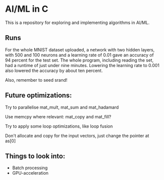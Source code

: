 # AI/ML in C
This is a repository for exploring and implementing algorithms in AI/ML.

## Runs
For the whole MNIST dataset uploaded, a network with two hidden layers, with
500 and 100 neurons and a learning rate of 0.01 gave an accuracy of 94 percent
for the test set. The whole program, including reading the set, had a runtime
of just under nine minutes. Lowering the learning rate to 0.001 also lowered the
accuracy by about ten percent.

Also, remember to seed srand!

## Future optimizations:
Try to parallelise mat_mult, mat_sum and mat_hadamard

Use memcpy where relevant: mat_copy and mat_fill?

Try to apply some loop optimizations, like loop fusion

Don't allocate and copy for the input vectors, just change the pointer at as[0]

## Things to look into:
* Batch processing
* GPU-acceleration
